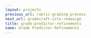 ```yaml
---
layout: projects
previous_url: rubric-grading-process
next_url: gradecraft-site-redesign
title: grade-predictor-refinements
name: Grade Predictor Refinements
---
```

